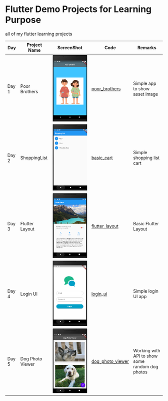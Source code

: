 # Flutter Demo Projects for Learning Purpose

all of my flutter learning projects

| Day   | Project Name     | ScreenShot                                  | Code                                   | Remarks                                         |
| ----- | ---------------- | ------------------------------------------- | -------------------------------------- | ----------------------------------------------- |
| Day 1 | Poor Brothers    | ![pb](./screenshots/poor_brothers.png)      | [poor_brothers](./poor_brothers)       | Simple app to show asset image                  |
| Day 2 | ShoppingList     | ![cart](./screenshots/basic_cart.png)       | [basic_cart](./basic_cart)             | Simple shopping list cart                       |
| Day 3 | Flutter Layout   | ![layout](./screenshots/flutter_layout.png) | [flutter_layout](./flutter_layout)     | Basic Flutter Layout                            |
| Day 4 | Login UI         | ![login](./screenshots/basic_login_ui.png)  | [login_ui](./basic_login_ui)           | Simple login UI app                             |
| Day 5 | Dog Photo Viewer | ![dog](./screenshots/dog_photo_viewer.png)  | [dog_photo_viewer](./dog_photo_viewer) | Working with API to show some random dog photos |
